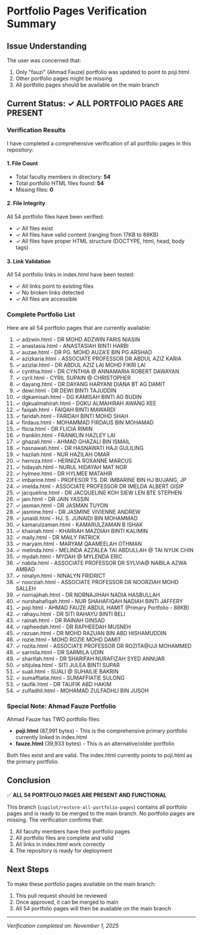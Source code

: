 # Portfolio Pages Verification Summary

## Issue Understanding

The user was concerned that:
1. Only "fauzi" (Ahmad Fauze) portfolio was updated to point to poji.html
2. Other portfolio pages might be missing
3. All portfolio pages should be available on the main branch

## Current Status: ✓ ALL PORTFOLIO PAGES ARE PRESENT

### Verification Results

I have completed a comprehensive verification of all portfolio pages in this repository:

#### 1. **File Count**
- Total faculty members in directory: **54**
- Total portfolio HTML files found: **54**
- Missing files: **0**

#### 2. **File Integrity**
All 54 portfolio files have been verified:
- ✓ All files exist
- ✓ All files have valid content (ranging from 17KB to 88KB)
- ✓ All files have proper HTML structure (DOCTYPE, html, head, body tags)

#### 3. **Link Validation**
All 54 portfolio links in index.html have been tested:
- ✓ All links point to existing files
- ✓ No broken links detected
- ✓ All files are accessible

### Complete Portfolio List

Here are all 54 portfolio pages that are currently available:

1. ✓ adzwin.html - DR MOHD ADZWIN FARIS NIASIN
2. ✓ anastasia.html - ANASTASIAH BINTI HARBI
3. ✓ auzae.html - DR PG. MOHD AUZA'E BIN PG ARSHAD
4. ✓ azizkaria.html - ASSOCIATE PROFESSOR DR ABDUL AZIZ KARIA
5. ✓ azizlai.html - DR ABDUL AZIZ LAI MOHD FIKRI LAI
6. ✓ cynthia.html - DR CYNTHIA @ ANNAMARIA ROBERT DAWAYAN
7. ✓ cyril.html - CYRIL SUPAIN @ CHRISTOPHER
8. ✓ dayang.html - DR DAYANG HARYANI DIANA BT AG DAMIT
9. ✓ dewi.html - DR DEWI BINTI TAJUDDIN
10. ✓ dgkamisah.html - DG KAMISAH BINTI AG BUDIN
11. ✓ dgkualmahirah.html - DGKU ALMAHIRAH AWANG KEE
12. ✓ faiqah.html - FAIQAH BINTI MAWARDI
13. ✓ faridah.html - FARIDAH BINTI MOHD SHAH
14. ✓ firdaus.html - MOHAMMAD FIRDAUS BIN MOHAMAD
15. ✓ flicia.html - DR FLICIA RIMIN
16. ✓ franklin.html - FRANKLIN HAZLEY LAI
17. ✓ ghazali.html - AHMAD GHAZALI BIN ISMAIL
18. ✓ hasnawati.html - DR HASNAWATI HAJI GULILING
19. ✓ hazilah.html - NUR HAZILAH OMAR
20. ✓ herniza.html - HERNIZA ROXANNE MARCUS
21. ✓ hidayah.html - NURUL HIDAYAH MAT NOR
22. ✓ hylmee.html - DR HYLMEE MATAHIR
23. ✓ imbarine.html - PROFESOR TS. DR. IMBARINE BIN HJ BUJANG, JP
24. ✓ imelda.html - ASSOCIATE PROFESSOR DR IMELDA ALBERT GISIP
25. ✓ jacqueline.html - DR JACQUELINE KOH SIEW LEN BTE STEPHEN
26. ✓ jain.html - DR JAIN YASSIN
27. ✓ jasman.html - DR JASMAN TUYON
28. ✓ jasmine.html - DR JASMINE VIVIENNE ANDREW
29. ✓ junaidi.html - HJ. S. JUNAIDI BIN MOHAMMAD
30. ✓ kamarulzaman.html - KAMARULZAMAN B ISHAK
31. ✓ khairiah.html - KHAIRIAH MAZDIAH BINTI KALIMIN
32. ✓ maily.html - DR MAILY PATRICK
33. ✓ maryam.html - MARYAM QAAMEELAH OTHMAN
34. ✓ melinda.html - MELINDA AZZALEA TAI ABDULLAH @ TAI NYUK CHIN
35. ✓ mydah.html - MYDAH @ MYLENDA ERIC
36. ✓ nabila.html - ASSOCIATE PROFESSOR DR SYLVIA@ NABILA AZWA AMBAD
37. ✓ ninalyn.html - NINALYN FRIDRICT
38. ✓ noorziah.html - ASSOCIATE PROFESSOR DR NOORZIAH MOHD SALLEH
39. ✓ nornajihah.html - DR NORNAJIHAH NADIA HASBULLAH
40. ✓ nurshahafiqah.html - NUR SHAHAFIQAH NADIAH BINTI JAFFERY
41. ✓ poji.html - AHMAD FAUZE ABDUL HAMIT (Primary Portfolio - 88KB)
42. ✓ rahayu.html - DR SITI RAHAYU BINTI BELI
43. ✓ rainah.html - DR RAINAH GINSAD
44. ✓ rapheedah.html - DR RAPHEEDAH MUSNEH
45. ✓ razuan.html - DR MOHD RAZUAN BIN ABD HISHAMUDDIN
46. ✓ rozie.html - MOHD ROZIE MOHD DAMIT
47. ✓ rozita.html - ASSOCIATE PROFESSOR DR ROZITA@UJI MOHAMMED
48. ✓ sarmila.html - DR SARMILA UDIN
49. ✓ sharifah.html - DR SHARIFAH NURAFIZAH SYED ANNUAR
50. ✓ sitijulea.html - SITI JULEA BINTI SUPAR
51. ✓ suali.html - SUALI @ SUHAILIE BAKRIN
52. ✓ sumaffiatie.html - SUMAFFIATIE SULONG
53. ✓ taufik.html - DR TAUFIK ABD HAKIM
54. ✓ zulfadhli.html - MOHAMAD ZULFADHLI BIN JUSOH

### Special Note: Ahmad Fauze Portfolio

Ahmad Fauze has TWO portfolio files:
- **poji.html** (87,991 bytes) - This is the comprehensive primary portfolio currently linked in index.html
- **fauze.html** (39,933 bytes) - This is an alternative/older portfolio

Both files exist and are valid. The index.html currently points to poji.html as the primary portfolio.

## Conclusion

✅ **ALL 54 PORTFOLIO PAGES ARE PRESENT AND FUNCTIONAL**

This branch (`copilot/restore-all-portfolio-pages`) contains all portfolio pages and is ready to be merged to the main branch. No portfolio pages are missing. The verification confirms that:

1. All faculty members have their portfolio pages
2. All portfolio files are complete and valid
3. All links in index.html work correctly
4. The repository is ready for deployment

## Next Steps

To make these portfolio pages available on the main branch:
1. This pull request should be reviewed
2. Once approved, it can be merged to main
3. All 54 portfolio pages will then be available on the main branch

---
*Verification completed on: November 1, 2025*
